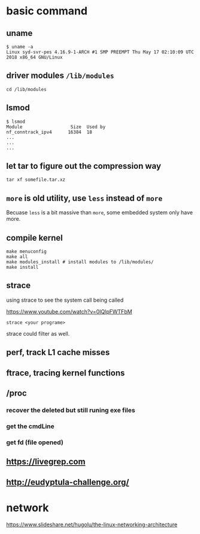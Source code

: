 # basic command 

## uname
```
$ uname -a
Linux syd-svr-pes 4.16.9-1-ARCH #1 SMP PREEMPT Thu May 17 02:10:09 UTC 2018 x86_64 GNU/Linux
```

## driver modules `/lib/modules`

```
cd /lib/modules

```

## lsmod

```
$ lsmod
Module                  Size  Used by
nf_conntrack_ipv4      16384  18
...
...
...
```

## let tar to figure out the compression way

```
tar xf somefile.tar.xz
```
## `more` is old utility, use `less` instead of `more`

Becuase `less` is a bit massive than `more`, some embedded system only have more.

## compile kernel

```
make menuconfig
make all
make modules_install # install modules to /lib/modules/
make install
```


## strace

using strace to see the system call being called

https://www.youtube.com/watch?v=0IQlpFWTFbM


```
strace <your programe>
```

strace could filter as well.

## perf, track L1 cache misses

## ftrace, tracing kernel functions

## /proc

### recover the deleted but still runing exe files

### get the cmdLine

### get fd (file opened)

## https://livegrep.com


## http://eudyptula-challenge.org/

# network 

https://www.slideshare.net/hugolu/the-linux-networking-architecture
